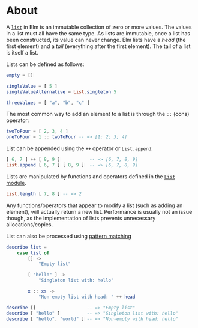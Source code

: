 # About

A [`list`][lists] in Elm is an immutable collection of zero or more values. The values in a list must all have the same type. As lists are immutable, once a list has been constructed, its value can never change. Elm lists have a _head_ (the first element) and a _tail_ (everything after the first element). The tail of a list is itself a list.

Lists can be defined as follows:

```elm
empty = []

singleValue = [ 5 ]
singleValueAlternative = List.singleton 5

threeValues = [ "a", "b", "c" ]
```

The most common way to add an element to a list is through the `::` (cons) operator:

```elm
twoToFour = [ 2, 3, 4 ]
oneToFour = 1 :: twoToFour -- => [1; 2; 3; 4]
```

List can be appended using the `++` operator or `List.append`:

```elm
[ 6, 7 ] ++ [ 8, 9 ]           -- => [6, 7, 8, 9]
List.append [ 6, 7 ] [ 8, 9 ]  -- => [6, 7, 8, 9]
```

Lists are manipulated by functions and operators defined in the [`List` module][list-module].

```elm
List.length [ 7, 8 ] -- => 2
```

Any functions/operators that appear to modify a list (such as adding an element), will actually return a new list. Performance is usually not an issue though, as the implementation of lists prevents unnecessary allocations/copies.

List can also be processed using [pattern matching](list-destructuring)

```elm
describe list =
    case list of
        [] ->
            "Empty list"

        [ "hello" ] ->
            "Singleton list with: hello"

        x :: xs ->
            "Non-empty list with head: " ++ head

describe []                   -- => "Empty list"
describe [ "hello" ]          -- => "Singleton list with: hello"
describe [ "hello", "world" ] -- => "Non-empty with head: hello"
```

[lists]: https://elmprogramming.com/list.html
[list-module]: https://package.elm-lang.org/packages/elm/core/latest/List
[list-destructuring]: https://www.elm.christmas/2020/8
